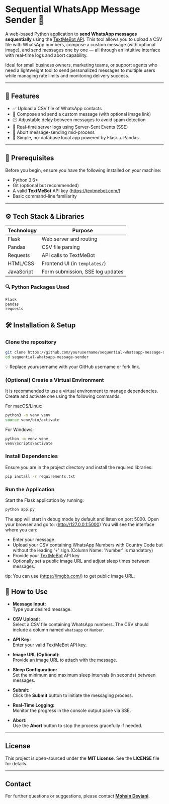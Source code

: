 # Sequential WhatsApp Message Sender 📲

A web-based Python application to **send WhatsApp messages sequentially** using the [TextMeBot API](https://textmebot.com/). This tool allows you to upload a CSV file with WhatsApp numbers, compose a custom message (with optional image), and send messages one by one — all through an intuitive interface with real-time logs and abort capability.

Ideal for small business owners, marketing teams, or support agents who need a lightweight tool to send personalized messages to multiple users while managing rate limits and monitoring delivery success.

---

## 🌟 Features

- ✅ Upload a CSV file of WhatsApp contacts
- 💬 Compose and send a custom message (with optional image link)
- 🕒 Adjustable delay between messages to avoid spam detection
- 📜 Real-time server logs using Server-Sent Events (SSE)
- 🛑 Abort message-sending mid-process
- 📁 Simple, no-database local app powered by Flask + Pandas

---

## 🧠 Prerequisites

Before you begin, ensure you have the following installed on your machine:

- Python 3.6+
- Git (optional but recommended)
- A valid **TextMeBot** API key (https://textmebot.com/)
- Basic command-line familiarity

---

## ⚙️ Tech Stack & Libraries

| Technology | Purpose                  |
|------------|---------------------------|
| Flask      | Web server and routing    |
| Pandas     | CSV file parsing          |
| Requests   | API calls to TextMeBot    |
| HTML/CSS   | Frontend UI (in `templates/`) |
| JavaScript | Form submission, SSE log updates |

### 🔍 Python Packages Used

```bash
Flask
pandas
requests

```

## 🛠️ Installation & Setup

### Clone the repository
```bash
git clone https://github.com/yourusername/sequential-whatsapp-message-sender.git
cd sequential-whatsapp-message-sender
```
💡 Replace yourusername with your GitHub username or fork link.

### (Optional) Create a Virtual Environment
It is recommended to use a virtual environment to manage dependencies. Create and activate one using the following commands:

For macOS/Linux:
```bash
python3 -m venv venv
source venv/bin/activate
```

For Windows:
```bash
python -m venv venv
venv\Scripts\activate
```
### Install Dependencies
Ensure you are in the project directory and install the required libraries:
```bash
pip install -r requirements.txt
```

### Run the Application
Start the Flask application by running:
```bash
python app.py
```
The app will start in debug mode by default and listen on port 5000. 
Open your browser and go to:
(http://127.0.0.1:5000)
You will see the interface where you can:
- Enter your message
- Upload your CSV containing WhatsApp Numbers with Country Code but without the leading '+' sign.(Column Name: 'Number' is mandatory)
- Provide your [TextMeBot](https://textmebot.com/) API key
- Optionally set a public image URL and adjust sleep times between messages.

tip: You can use (https://imgbb.com/) to get public image URL.

## 🚀 How to Use

- **Message Input:**  
  Type your desired message.
  
- **CSV Upload:**  
  Select a CSV file containing WhatsApp numbers. The CSV should include a column named `whatsapp` or `Number`.
  
- **API Key:**  
  Enter your valid TextMeBot API key.
  
- **Image URL (Optional):**  
  Provide an image URL to attach with the message.
  
- **Sleep Configuration:**  
  Set the minimum and maximum sleep intervals (in seconds) between messages.
  
- **Submit:**  
  Click the **Submit** button to initiate the messaging process.
  
- **Real-Time Logging:**  
  Monitor the progress in the console output pane via SSE.
  
- **Abort:**  
  Use the **Abort** button to stop the process gracefully if needed.

---

## License

This project is open-sourced under the **MIT License**. See the **LICENSE** file for details.

---

## Contact

For further questions or suggestions, please contact [**Mohsin Devjani**](https://www.linkedin.com/in/mohsin-devjani/).






